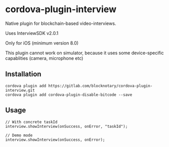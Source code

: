 # cordova-plugin-interview

Native plugin for blockchain-based video-interviews.

Uses InterviewSDK v2.0.1

Only for iOS (minimum version 8.0)

This plugin cannot work on simulator, because it uses some device-specific capablities (camera, microphone etc)

## Installation

```
cordova plugin add https://gitlab.com/blocknotary/cordova-plugin-interview.git
cordova plugin add cordova-plugin-disable-bitcode --save
```

## Usage

```
// With concrete taskId
interview.showInterview(onSuccess, onError, "taskId");

// Demo mode
interview.showInterview(onSuccess, onError);

```